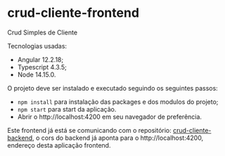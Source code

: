 # crud-cliente-frontend
Crud Simples de Cliente

Tecnologias usadas:
- Angular 12.2.18;
- Typescript 4.3.5;
- Node 14.15.0.

O projeto deve ser instalado e executado seguindo os seguintes passos:
- `npm install` para instalação das packages e dos modulos do projeto;
- `npm start` para start da aplicação.
- Abrir o http://localhost:4200 em seu navegador de preferência.

Este frontend já está se comunicando com o repositório: [crud-cliente-backend](https://github.com/rendersonjunior/crud-cliente-backend), o cors do backend já aponta para o http://localhost:4200, endereço desta aplicação frontend.
